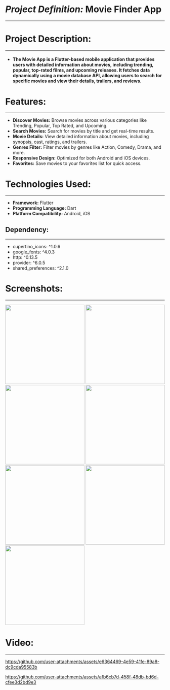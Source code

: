 # ***Project Definition:***  Movie Finder App
<hr>

# Project Description:
<hr>

* #### The Movie App is a Flutter-based mobile application that provides users with detailed information about movies, including trending, popular, top-rated films, and upcoming releases. It fetches data dynamically using a movie database API, allowing users to search for specific movies and view their details, trailers, and reviews.

# Features:
<hr>

* **Discover Movies:** Browse movies across various categories like Trending, Popular, Top Rated, and Upcoming.
* **Search Movies:** Search for movies by title and get real-time results.
* **Movie Details:** View detailed information about movies, including synopsis, cast, ratings, and trailers.
* **Genres Filter:** Filter movies by genres like Action, Comedy, Drama, and more.
* **Responsive Design:** Optimized for both Android and iOS devices.
* **Favorites:** Save movies to your favorites list for quick access.


# Technologies Used:
<hr>

- **Framework:** Flutter
- **Programming Language:** Dart
- **Platform Compatibility:** Android, iOS

## Dependency:
<hr>

- cupertino_icons: ^1.0.6
- google_fonts: ^4.0.3
- http: ^0.13.5
- provider: ^6.0.5
- shared_preferences: ^2.1.0

# Screenshots:
<hr>

<img src="https://github.com/user-attachments/assets/9bcbea34-dc43-4b1d-90f3-28f5c7baece8" width=250px>
<img src="https://github.com/user-attachments/assets/30b30a7f-2a99-448a-a540-e801a03347d3" width=250px>
<img src="https://github.com/user-attachments/assets/6d4c5a21-2e87-49f3-bf65-d67f64f58403" width=250px>
<img src="https://github.com/user-attachments/assets/ce148833-784b-4405-97a0-36c13538a401" width=250px>
<img src="https://github.com/user-attachments/assets/8ee3d797-740d-44ab-9b94-0f4e2919691a" width=250px>
<img src="https://github.com/user-attachments/assets/c21fdf91-7b4a-4335-b29b-16700aa8dfa1" width=250px>
<img src="https://github.com/user-attachments/assets/45bdd17a-e48b-4694-a906-ed5fc95fa1a8" width=250px>


# Video:
<hr>


https://github.com/user-attachments/assets/e6364469-4e59-41fe-89a8-dc9cda95583b



https://github.com/user-attachments/assets/afb6cb7d-458f-48db-bd6d-cfee3d2bd9e3


